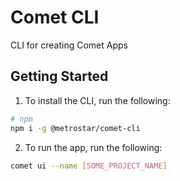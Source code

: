 # Comet CLI

CLI for creating Comet Apps

## Getting Started

1. To install the CLI, run the following:

```sh
# npm
npm i -g @metrostar/comet-cli
```

2. To run the app, run the following:

```sh
comet ui --name [SOME_PROJECT_NAME]
```
